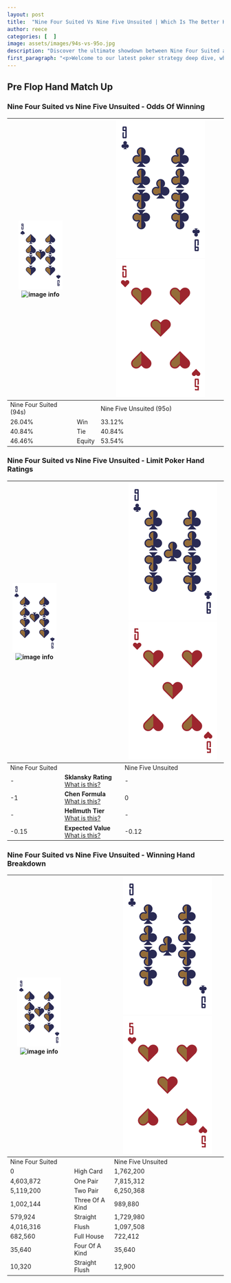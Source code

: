 ```yaml
---
layout: post
title:  "Nine Four Suited Vs Nine Five Unsuited | Which Is The Better Hand In Poker? A Complete Guide"
author: reece
categories: [  ]
image: assets/images/94s-vs-95o.jpg
description: "Discover the ultimate showdown between Nine Four Suited and Nine Five Unsuited in poker! Uncover the odds, strategies, and scenarios where one hand triumphs over the other. Get ready to up your poker game with this thrilling analysis."
first_paragraph: "<p>Welcome to our latest poker strategy deep dive, where we're pitting two distinct hands against each other in a high-stakes showdown: Nine Four Suited vs Nine Five Unsuited.</p><p>In the dynamic world of poker, every decision counts, and knowing which hand holds the upper hand is key to your success at the table.</p><p>In this article, we'll dissect these two hands, explore the scenarios where one dominates the other, and equip you with the knowledge to make strategic choices that can tip the odds in your favor.</p><p>Get ready to unravel the intriguing dynamics of these poker hands and elevate your game to new heights.</p>"
---
```




[comment]: # (sp0)

## Pre Flop Hand Match Up

<div class="table hand-ratings" markdown="1"> 



### Nine Four Suited vs Nine Five Unsuited - Odds Of Winning


    
| ![image info](assets/images/hand1/9.png) ![image info](assets/images/hand1/4s.png) |  | ![image info](assets/images/hand2/9.png) ![image info](assets/images/hand2/5o.png) |
| -------- | -------- | -------- |
| Nine Four Suited (94s) |  | Nine Five Unsuited (95o) |
| 26.04% | Win | 33.12% |
| 40.84% | Tie | 40.84% |
| 46.46% | Equity | 53.54% |




[comment]: # (sp1)



### Nine Four Suited vs Nine Five Unsuited - Limit Poker Hand Ratings


    
| ![image info](assets/images/hand1/9.png) ![image info](assets/images/hand1/4s.png) |  | ![image info](assets/images/hand2/9.png) ![image info](assets/images/hand2/5o.png) |
| -------- | -------- | -------- |
| Nine Four Suited |  | Nine Five Unsuited |
| - | **Sklansky Rating** [What is this?](/sklansky-rating-explained) | - |
| -1 | **Chen Formula** [What is this?](/chen-formula-explained) | 0 |
| - | **Hellmuth Tier** [What is this?](/Hellmuth-tier-explained) | - |
| -0.15 | **Expected Value** [What is this?](/expected-value-explained) | -0.12 |




[comment]: # (sp2)



### Nine Four Suited vs Nine Five Unsuited - Winning Hand Breakdown


    
| ![image info](assets/images/hand1/9.png) ![image info](assets/images/hand1/4s.png) |  | ![image info](assets/images/hand2/9.png) ![image info](assets/images/hand2/5o.png) |
| -------- | -------- | -------- |
| Nine Four Suited |  | Nine Five Unsuited |
| 0 | High Card | 1,762,200 |
| 4,603,872 | One Pair | 7,815,312 |
| 5,119,200 | Two Pair | 6,250,368 |
| 1,002,144 | Three Of A Kind | 989,880 |
| 579,924 | Straight | 1,729,980 |
| 4,016,316 | Flush | 1,097,508 |
| 682,560 | Full House | 722,412 |
| 35,640 | Four Of A Kind | 35,640 |
| 10,320 | Straight Flush | 12,900 |




[comment]: # (sp3)



</div>

[comment]: # (sp4)



[comment]: # (sp5)

